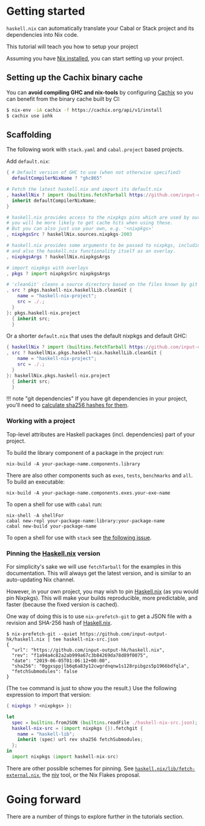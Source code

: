 # Getting started

`haskell.nix` can automatically translate your Cabal or Stack project and its dependencies into Nix code.

This tutorial will teach you how to setup your project

Assuming you have [Nix installed](https://nixos.org/download.html), you can start setting up your project.

## Setting up the Cachix binary cache

You can **avoid compiling GHC and nix-tools** by configuring [Cachix](https://cachix.org)
so you can benefit from the binary cache built by CI:

```bash
$ nix-env -iA cachix -f https://cachix.org/api/v1/install
$ cachix use iohk
```

## Scaffolding

The following work with `stack.yaml` and `cabal.project` based
projects.

Add `default.nix`:

```nix
{ # Default version of GHC to use (when not otherwise specified)
  defaultCompilerNixName ? "ghc865"

# Fetch the latest haskell.nix and import its default.nix
, haskellNix ? import (builtins.fetchTarball https://github.com/input-output-hk/haskell.nix/archive/master.tar.gz) {
  inherit defaultCompilerNixName;
}

# haskell.nix provides access to the nixpkgs pins which are used by our CI, hence
# you will be more likely to get cache hits when using these.
# But you can also just use your own, e.g. '<nixpkgs>'
, nixpkgsSrc ? haskellNix.sources.nixpkgs-2003

# haskell.nix provides some arguments to be passed to nixpkgs, including some patches
# and also the haskell.nix functionality itself as an overlay.
, nixpkgsArgs ? haskellNix.nixpkgsArgs

# import nixpkgs with overlays
, pkgs ? import nixpkgsSrc nixpkgsArgs

# 'cleanGit' cleans a source directory based on the files known by git
, src ? pkgs.haskell-nix.haskellLib.cleanGit {
    name = "haskell-nix-project";
    src = ./.;
  }
}: pkgs.haskell-nix.project
  { inherit src;
  }
```

Or a shorter `default.nix` that uses the default nixpkgs and default GHC:

```nix
{ haskellNix ? import (builtins.fetchTarball https://github.com/input-output-hk/haskell.nix/archive/master.tar.gz) {}
, src ? haskellNix.pkgs.haskell-nix.haskellLib.cleanGit {
    name = "haskell-nix-project";
    src = ./.;
  }
}: haskellNix.pkgs.haskell-nix.project
  { inherit src;
  }
```

!!! note "git dependencies"
    If you have git dependencies in your project, you'll need
    to [calculate sha256 hashes for them](./source-repository-hashes.md).

### Working with a project

Top-level attributes are Haskell packages (incl. dependencies) part of your project.

To build the library component of a package in the project run:

```shell
nix-build -A your-package-name.components.library
```

There are also other components such as `exes`, `tests`, `benchmarks` and `all`.
To build an executable:

```shell
nix-build -A your-package-name.components.exes.your-exe-name
```

To open a shell for use with `cabal` run:

```shell
nix-shell -A shellFor
cabal new-repl your-package-name:library:your-package-name
cabal new-build your-package-name
```

To open a shell for use with `stack` see [the following issue](https://github.com/input-output-hk/haskell.nix/issues/689#issuecomment-643832619).

### Pinning the [Haskell.nix][] version

For simplicity's sake we will use `fetchTarball` for the examples in
this documentation. This will always get the latest version, and is
similar to an auto-updating Nix channel.

However, in your own project, you may wish to pin [Haskell.nix][] (as
you would pin Nixpkgs). This will make your builds reproducible, more
predictable, and faster (because the fixed version is cached).

One way of doing this is to use `nix-prefetch-git` to get a JSON file
with a revision and SHA-256 hash of [Haskell.nix][].

```
$ nix-prefetch-git --quiet https://github.com/input-output-hk/haskell.nix | tee haskell-nix-src.json
{
  "url": "https://github.com/input-output-hk/haskell.nix",
  "rev": "f1a94a4c82a2ab999a67c3b84269da78d89f0075",
  "date": "2019-06-05T01:06:12+00:00",
  "sha256": "0ggxsppjlb6q6a83y12cwgrdnqnw1s128rpibgzs5p1966bdfqla",
  "fetchSubmodules": false
}
```

(The `tee` command is just to show you the result.)
Use the following expression to import that version:

```nix
{ nixpkgs ? <nixpkgs> }:

let
  spec = builtins.fromJSON (builtins.readFile ./haskell-nix-src.json);
  haskell-nix-src = (import nixpkgs {}).fetchgit {
    name = "haskell-lib";
    inherit (spec) url rev sha256 fetchSubmodules;
  };
in
  import nixpkgs (import haskell-nix-src)
```

There are other possible schemes for pinning. See
[`haskell.nix/lib/fetch-external.nix`](https://github.com/input-output-hk/haskell.nix/blob/master/lib/fetch-external.nix),
the [niv](https://github.com/nmattia/niv) tool, or the Nix Flakes
proposal.

# Going forward

There are a number of things to explore further in the tutorials section.

[haskell.nix]: https://github.com/input-output-hk/haskell.nix